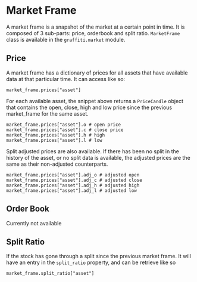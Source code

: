 # Market Frame

A market frame is a snapshot of the market at a certain point in time. It is composed of 3 sub-parts: price, orderbook and split ratio. `MarketFrame` class is available in the `graffiti.market` module.

## Price

A market frame has a dictionary of prices for all assets that have available data at that particular time. It can access like so:

    market_frame.prices["asset"]

For each available asset, the snippet above returns a `PriceCandle` object that contains the open, close, high and low price since the previous market_frame for the same asset.

    market_frame.prices["asset"].o # open price
    market_frame.prices["asset"].c # close price
    market_frame.prices["asset"].h # high
    market_frame.prices["asset"].l # low

Split adjusted prices are also available. If there has been no split in the history of the asset, or no split data is available, the adjusted prices are the same as their non-adjusted counterparts.

    market_frame.prices["asset"].adj_o # adjusted open
    market_frame.prices["asset"].adj_c # adjusted close
    market_frame.prices["asset"].adj_h # adjusted high
    market_frame.prices["asset"].adj_l # adjusted low

## Order Book

Currently not available

## Split Ratio

If the stock has gone through a split since the previous market frame. It will have an entry in the `split_ratio` property, and can be retrieve like so

    market_frame.split_ratio["asset"]